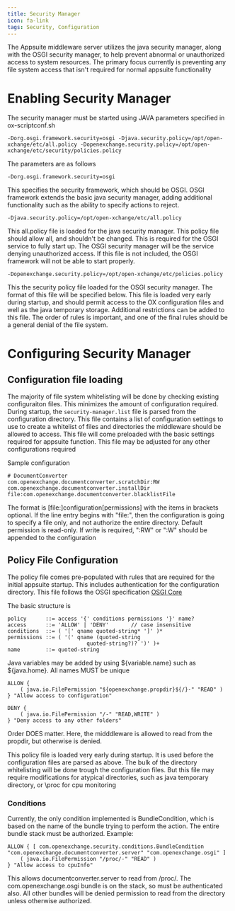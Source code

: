 ```yaml
---
title: Security Manager
icon: fa-link
tags: Security, Configuration
---
```


The Appsuite middleware server utilizes the java security manager, along with the OSGI security manager, to help prevent abnormal or unauthorized access to system resources.  The primary focus currently is preventing any file system access that isn't required for normal appsuite functionality

# Enabling Security Manager

The security manager must be started using JAVA parameters specified in ox-scriptconf.sh

```
-Dorg.osgi.framework.security=osgi -Djava.security.policy=/opt/open-xchange/etc/all.policy -Dopenexchange.security.policy=/opt/open-xchange/etc/security/policies.policy
```

The parameters are as follows

```
-Dorg.osgi.framework.security=osgi
```
This specifies the security framework, which should be OSGI.  OSGI framework extends the basic java security manager, adding additional functionality such as the ability to specify actions to reject.

```
-Djava.security.policy=/opt/open-xchange/etc/all.policy
```
This all.policy file is loaded for the java security manager.  This policy file should allow all, and shouldn't be changed.  This is required for the OSGI service to fully start up.  The OSGI security manager will be the service denying unauthorized access.  If this file is not included, the OSGI framework will not be able to start properly.

```
-Dopenexchange.security.policy=/opt/open-xchange/etc/policies.policy
```
This the security policy file loaded for the OSGI security manager.  The format of this file will be specified below.  This file is loaded very early during startup, and should permit access to the OX configuration files and well as the java temporary storage.  Additional restrictions can be added to this file.  The order of rules is important, and one of the final rules should be a general denial of the file system.

# Configuring Security Manager

## Configuration file loading

The majority of file system whitelisting will be done by checking existing configuraiton files.  This minimizes the amount of configuration required.
During startup, the `security-manager.list` file is parsed from the configuration directory.  This file contains a list of configuration settings to use to create a whitelist of files and directories the middleware should be allowed to access.  This file will come preloaded with the basic settings required for appsuite function.  This file may be adjusted for any other configurations required

Sample configuration

```
# DocumentConverter
com.openexchange.documentconverter.scratchDir:RW
com.openexchange.documentconverter.installDir
file:com.openexchange.documentconverter.blacklistFile
```
The format is [file:]configuration[permissions] with the items in brackets optional.  If the line entry begins with "file:", then the configuration is going to specify a file only, and not authorize the entire directory.
Default permission is read-only.  If write is required, ":RW" or ":W" should be appended to the configuration

## Policy File Configuration

The policy file comes pre-populated with rules that are required for the initial appsuite startup.  This includes authentication for the configuration directory.  This file follows the OSGI specification [OSGI Core](https://osgi.org/specification/osgi.core/7.0.0/service.condpermadmin.html#i1716478)

The basic structure is

```
policy      ::= access '{' conditions permissions '}' name?
access      ::= 'ALLOW' | 'DENY'       // case insensitive
conditions  ::= ( '[' qname quoted-string* ']' )*
permissions ::= ( '(' qname (quoted-string
                         quoted-string?)? ')' )+
name        ::= quoted-string
```
Java variables may be added by using ${variable.name} such as ${java.home}.  All names MUST be unique

```
ALLOW {
    ( java.io.FilePermission "${openexchange.propdir}${/}-" "READ" )
} "Allow access to configuration"

DENY {
    ( java.io.FilePermission "/-" "READ,WRITE" )
} "Deny access to any other folders"

```
Order DOES matter.  Here, the midddleware is allowed to read from the propdir, but otherwise is denied.

This policy file is loaded very early during startup.  It is used before the configuration files are parsed as above.  The bulk of the directory whitelisting will be done trough the configuration files.  But this file may require modifications for atypical directories, such as java temporary directory, or \proc for cpu monitoring

### Conditions
Currently, the only condition implemented is BundleCondition, which is based on the name of the bundle trying to perform the action.  The entire bundle stack must be authorized.
Example:

```
ALLOW { [ com.openexchange.security.conditions.BundleCondition "com.openexchange.documentconverter.server" "com.openexchange.osgi" ]
    ( java.io.FilePermission "/proc/-" "READ" )
} "Allow access to cpuInfo"
```

This allows documentconverter.server to read from /proc/.  The com.openexchange.osgi bundle is on the stack, so must be authenticated also.  All other bundles will be denied permission to read from the directory unless otherwise authorized.





